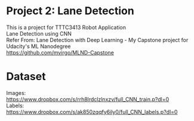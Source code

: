 # Project 2: Lane Detection
This is a project for TTTC3413 Robot Application <br>
Lane Detection using CNN <br>
Refer From: Lane Detection with Deep Learning - My Capstone project for Udacity's ML Nanodegree <br>
https://github.com/mvirgo/MLND-Capstone

# Dataset
Images:<br>
https://www.dropbox.com/s/rrh8lrdclzlnxzv/full_CNN_train.p?dl=0
<br>
Labels:<br>
https://www.dropbox.com/s/ak850zqqfy6ily0/full_CNN_labels.p?dl=0

